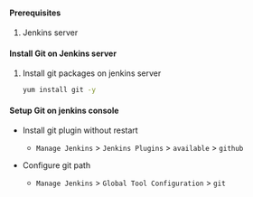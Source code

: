 #### Prerequisites
1. Jenkins server

#### Install Git on Jenkins server
1. Install git packages on jenkins server
   ```sh
   yum install git -y
   ```

#### Setup Git on jenkins console
- Install git plugin without restart
  - `Manage Jenkins` > `Jenkins Plugins` > `available` > `github`

- Configure git path
  - `Manage Jenkins` > `Global Tool Configuration` > `git`

